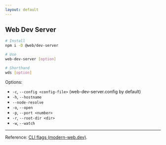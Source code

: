 ```yaml
---
layout: default
---
```

## Web Dev Server

```bash
# Install
npm i -D @web/dev-server
```

```bash
# Use
web-dev-server [option]
```

```bash
# Shorthand
wds [option]
```

Options:

- `-c`, `--config <config-file>` (web-dev-server.config by default)
- `-h`, `--hostname`
- `--node-resolve`
- `-o`, `--open`
- `-p`, `--port <number>`
- `-r`, `--root-dir <dir>`
- `-w`, `--watch`

----

Reference: [CLI flags (modern-web.dev)](https://modern-web.dev/docs/dev-server/cli-and-configuration/#cli-flags).
